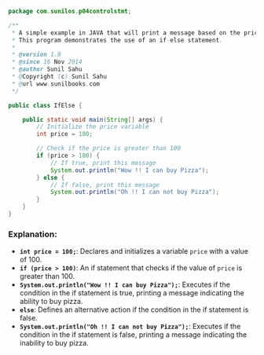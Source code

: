 ```java
package com.sunilos.p04controlstmt;

/**
 * A simple example in JAVA that will print a message based on the price.
 * This program demonstrates the use of an if-else statement.
 * 
 * @version 1.0
 * @since 16 Nov 2014
 * @author Sunil Sahu
 * @Copyright (c) Sunil Sahu
 * @url www.sunilbooks.com
 */

public class IfElse {

    public static void main(String[] args) {
        // Initialize the price variable
        int price = 100;

        // Check if the price is greater than 100
        if (price > 100) {
            // If true, print this message
            System.out.println("Wow !! I can buy Pizza");
        } else {
            // If false, print this message
            System.out.println("Oh !! I can not buy Pizza");
        }
    }
}
```

### Explanation:
- **`int price = 100;`**: Declares and initializes a variable `price` with a value of 100.
- **`if (price > 100)`**: An if statement that checks if the value of `price` is greater than 100.
- **`System.out.println("Wow !! I can buy Pizza");`**: Executes if the condition in the if statement is true, printing a message indicating the ability to buy pizza.
- **`else`**: Defines an alternative action if the condition in the if statement is false.
- **`System.out.println("Oh !! I can not buy Pizza");`**: Executes if the condition in the if statement is false, printing a message indicating the inability to buy pizza.

